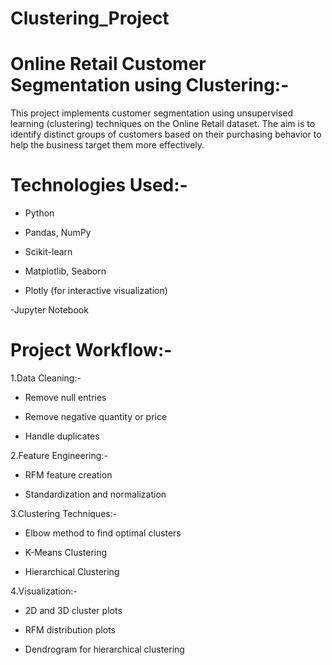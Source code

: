 # Clustering_Project

# Online Retail Customer Segmentation using Clustering:-
This project implements customer segmentation using unsupervised learning (clustering) techniques on the Online Retail dataset. The aim is to identify distinct groups of customers based on their purchasing behavior to help the business target them more effectively.

# Technologies Used:-

- Python

- Pandas, NumPy

- Scikit-learn

- Matplotlib, Seaborn

- Plotly (for interactive visualization)

-Jupyter Notebook

# Project Workflow:-

1.Data Cleaning:- 

- Remove null entries

- Remove negative quantity or price

- Handle duplicates

2.Feature Engineering:- 

- RFM feature creation

- Standardization and normalization

3.Clustering Techniques:-

- Elbow method to find optimal clusters

- K-Means Clustering

- Hierarchical Clustering

4.Visualization:-

- 2D and 3D cluster plots

- RFM distribution plots

- Dendrogram for hierarchical clustering
